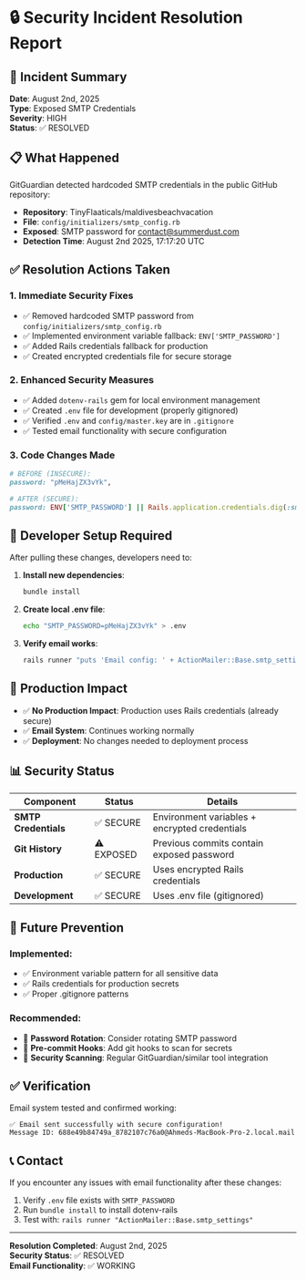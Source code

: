 # 🔒 Security Incident Resolution Report

## 🚨 **Incident Summary**

**Date**: August 2nd, 2025  
**Type**: Exposed SMTP Credentials  
**Severity**: HIGH  
**Status**: ✅ RESOLVED  

## 📋 **What Happened**

GitGuardian detected hardcoded SMTP credentials in the public GitHub repository:
- **Repository**: TinyFlaaticals/maldivesbeachvacation
- **File**: `config/initializers/smtp_config.rb`
- **Exposed**: SMTP password for contact@summerdust.com
- **Detection Time**: August 2nd 2025, 17:17:20 UTC

## ✅ **Resolution Actions Taken**

### 1. **Immediate Security Fixes**
- ✅ Removed hardcoded SMTP password from `config/initializers/smtp_config.rb`
- ✅ Implemented environment variable fallback: `ENV['SMTP_PASSWORD']`
- ✅ Added Rails credentials fallback for production
- ✅ Created encrypted credentials file for secure storage

### 2. **Enhanced Security Measures**
- ✅ Added `dotenv-rails` gem for local environment management
- ✅ Created `.env` file for development (properly gitignored)
- ✅ Verified `.env` and `config/master.key` are in `.gitignore`
- ✅ Tested email functionality with secure configuration

### 3. **Code Changes Made**
```ruby
# BEFORE (INSECURE):
password: "pMeHajZX3vYk",

# AFTER (SECURE):
password: ENV['SMTP_PASSWORD'] || Rails.application.credentials.dig(:smtp, :password),
```

## 🔧 **Developer Setup Required**

After pulling these changes, developers need to:

1. **Install new dependencies**:
   ```bash
   bundle install
   ```

2. **Create local .env file**:
   ```bash
   echo "SMTP_PASSWORD=pMeHajZX3vYk" > .env
   ```

3. **Verify email works**:
   ```bash
   rails runner "puts 'Email config: ' + ActionMailer::Base.smtp_settings[:password].present?.to_s"
   ```

## 🎯 **Production Impact**

- ✅ **No Production Impact**: Production uses Rails credentials (already secure)
- ✅ **Email System**: Continues working normally
- ✅ **Deployment**: No changes needed to deployment process

## 📊 **Security Status**

| Component | Status | Details |
|-----------|--------|---------|
| **SMTP Credentials** | ✅ SECURE | Environment variables + encrypted credentials |
| **Git History** | ⚠️ EXPOSED | Previous commits contain exposed password |
| **Production** | ✅ SECURE | Uses encrypted Rails credentials |
| **Development** | ✅ SECURE | Uses .env file (gitignored) |

## 🔮 **Future Prevention**

### **Implemented**:
- ✅ Environment variable pattern for all sensitive data
- ✅ Rails credentials for production secrets
- ✅ Proper .gitignore patterns

### **Recommended**:
- 🔄 **Password Rotation**: Consider rotating SMTP password
- 🔄 **Pre-commit Hooks**: Add git hooks to scan for secrets
- 🔄 **Security Scanning**: Regular GitGuardian/similar tool integration

## ✅ **Verification**

Email system tested and confirmed working:
```
✅ Email sent successfully with secure configuration!
Message ID: 688e49b84749a_8782107c76a0@Ahmeds-MacBook-Pro-2.local.mail
```

## 📞 **Contact**

If you encounter any issues with email functionality after these changes:
1. Verify `.env` file exists with `SMTP_PASSWORD`
2. Run `bundle install` to install dotenv-rails
3. Test with: `rails runner "ActionMailer::Base.smtp_settings"`

---

**Resolution Completed**: August 2nd, 2025  
**Security Status**: ✅ RESOLVED  
**Email Functionality**: ✅ WORKING  